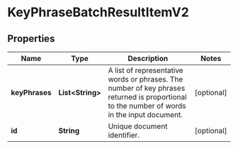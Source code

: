 
# KeyPhraseBatchResultItemV2

## Properties
Name | Type | Description | Notes
------------ | ------------- | ------------- | -------------
**keyPhrases** | **List&lt;String&gt;** | A list of representative words or phrases. The number of key phrases returned is proportional to the number of words in the input document. |  [optional]
**id** | **String** | Unique document identifier. |  [optional]



